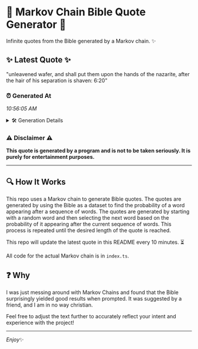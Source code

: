 # 📖 Markov Chain Bible Quote Generator 📖

Infinite quotes from the Bible generated by a Markov chain. ✨

## ✨ Latest Quote ✨
"unleavened wafer, and shall put them upon the hands of the nazarite, after the hair of his separation is shaven: 6:20"

### ⏰ Generated At
*10:56:05 AM*

<details>
    <summary>🛠️ Generation Details</summary>
    <p>
        <strong>🌱 Seed:</strong> unleavened<br>
        <strong>🔄 Iterations:</strong> 20<br>
        <strong>📜 Context History:</strong><br>[ unleavened ]: wafer,<br>[ unleavened, wafer, ]: and<br>[ unleavened, wafer,, and ]: shall<br>[ unleavened, wafer,, and, shall ]: put<br>[ unleavened, wafer,, and, shall, put ]: them<br>[ unleavened, wafer,, and, shall, put, them ]: upon<br>[ wafer,, and, shall, put, them, upon ]: the<br>[ and, shall, put, them, upon, the ]: hands<br>[ shall, put, them, upon, the, hands ]: of<br>[ put, them, upon, the, hands, of ]: the<br>[ them, upon, the, hands, of, the ]: nazarite,<br>[ upon, the, hands, of, the, nazarite, ]: after<br>[ the, hands, of, the, nazarite,, after ]: the<br>[ hands, of, the, nazarite,, after, the ]: hair<br>[ of, the, nazarite,, after, the, hair ]: of<br>[ the, nazarite,, after, the, hair, of ]: his<br>[ nazarite,, after, the, hair, of, his ]: separation<br>[ after, the, hair, of, his, separation ]: is<br>[ the, hair, of, his, separation, is ]: shaven:<br>[ hair, of, his, separation, is, shaven: ]: 6:20<br>
    </p>
</details>

### ⚠️ Disclaimer ⚠️
**This quote is generated by a program and is not to be taken seriously. It is purely for entertainment purposes.**

---

## 🔍 How It Works

This repo uses a Markov chain to generate Bible quotes. The quotes are generated by using the Bible as a dataset to find the probability of a word appearing after a sequence of words. The quotes are generated by starting with a random word and then selecting the next word based on the probability of it appearing after the current sequence of words. This process is repeated until the desired length of the quote is reached.

This repo will update the latest quote in this README every 10 minutes. ⏳

All code for the actual Markov chain is in `index.ts`.

## ❓ Why

I was just messing around with Markov Chains and found that the Bible surprisingly yielded good results when prompted. 
It was suggested by a friend, and I am in no way christian.

Feel free to adjust the text further to accurately reflect your intent and experience with the project!

---

*Enjoy*✨
